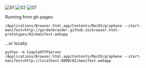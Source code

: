 ![01](http://i.giphy.com/3oEduEFoLA20OQL0He.gif)
![02](http://i.giphy.com/l41lWRKnfFquUMG0o.gif)
![07](http://i.giphy.com/3oEduEECLRZU3GPCCc.gif)

Running from gh-pages:

    /Applications/Browser.html.app/Contents/MacOS/graphene --start-manifest=http://gordonbrander.github.io/browser.html-prototypes/02/manifest.webapp

...or locally:

    python -m SimpleHTTPServer
    /Applications/Browser.html.app/Contents/MacOS/graphene --start-manifest=http://localhost:8000/02/manifest.webapp
